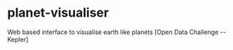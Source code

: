 planet-visualiser
=================

Web based interface to visualise earth like planets [Open Data Challenge -- Kepler]